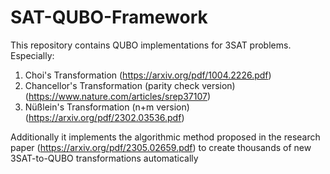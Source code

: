 # SAT-QUBO-Framework

This repository contains QUBO implementations for 3SAT problems. Especially:

1. Choi's Transformation (https://arxiv.org/pdf/1004.2226.pdf)
2. Chancellor's Transformation (parity check version) (https://www.nature.com/articles/srep37107)
3. Nüßlein's Transformation (n+m version) (https://arxiv.org/pdf/2302.03536.pdf)

Additionally it implements the algorithmic method proposed in the research paper (https://arxiv.org/pdf/2305.02659.pdf)
to create thousands of new 3SAT-to-QUBO transformations automatically